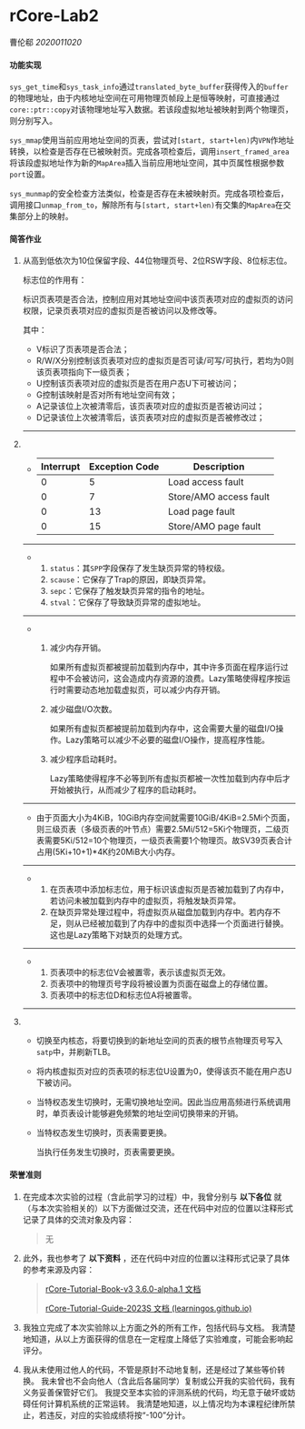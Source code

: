 # rCore-Lab2

曹伦郗 *2020011020*

#### 功能实现

`sys_get_time`和`sys_task_info`通过`translated_byte_buffer`获得传入的`buffer`的物理地址，由于内核地址空间在可用物理页帧段上是恒等映射，可直接通过`core::ptr::copy`对该物理地址写入数据。若该段虚拟地址被映射到两个物理页，则分别写入。

`sys_mmap`使用当前应用地址空间的页表，尝试对`[start, start+len)`内`VPN`作地址转换，以检查是否存在已被映射页。完成各项检查后，调用`insert_framed_area`将该段虚拟地址作为新的`MapArea`插入当前应用地址空间，其中页属性根据参数`port`设置。

`sys_munmap`的安全检查方法类似，检查是否存在未被映射页。完成各项检查后，调用接口`unmap_from_to`，解除所有与`[start, start+len)`有交集的`MapArea`在交集部分上的映射。

#### 简答作业

1. 从高到低依次为10位保留字段、44位物理页号、2位RSW字段、8位标志位。

   标志位的作用有：

   标识页表项是否合法，控制应用对其地址空间中该页表项对应的虚拟页的访问权限，记录页表项对应的虚拟页是否被访问以及修改等。

   其中：

   - V标识了页表项是否合法；
   - R/W/X分别控制该页表项对应的虚拟页是否可读/可写/可执行，若均为0则该页表项指向下一级页表；
   - U控制该页表项对应的虚拟页是否在用户态U下可被访问；
   - G控制该映射是否对所有地址空间有效；
   - A记录该位上次被清零后，该页表项对应的虚拟页是否被访问过；
   - D记录该位上次被清零后，该页表项对应的虚拟页是否被修改过；

   ---

2. - | Interrupt | Exception Code | Description            |
     | --------- | -------------- | ---------------------- |
     | 0         | 5              | Load access fault      |
     | 0         | 7              | Store/AMO access fault |
     | 0         | 13             | Load page fault        |
     | 0         | 15             | Store/AMO page fault   |

   ---

   - 1. `status`：其`SPP`字段保存了发生缺页异常的特权级。
     2. `scause`：它保存了Trap的原因，即缺页异常。
     3. `sepc`：它保存了触发缺页异常的指令的地址。
     4. `stval`：它保存了导致缺页异常的虚拟地址。
   
   ---
   
   - 1. 减少内存开销。
   
        如果所有虚拟页都被提前加载到内存中，其中许多页面在程序运行过程中不会被访问，这会造成内存资源的浪费。Lazy策略使得程序按运行时需要动态地加载虚拟页，可以减少内存开销。
   
     2. 减少磁盘I/O次数。
   
        如果所有虚拟页都被提前加载到内存中，这会需要大量的磁盘I/O操作。Lazy策略可以减少不必要的磁盘I/O操作，提高程序性能。
   
     3. 减少程序启动耗时。
   
        Lazy策略使得程序不必等到所有虚拟页都被一次性加载到内存中后才开始被执行，从而减少了程序的启动耗时。
   
   ---
   
   - 由于页面大小为4KiB，10GiB内存空间就需要10GiB/4KiB=2.5Mi个页面，则三级页表（多级页表的叶节点）需要2.5Mi/512=5Ki个物理页，二级页表需要5Ki/512=10个物理页，一级页表需要1个物理页。故SV39页表合计占用(5Ki+10+1)*4K约20MiB大小内存。
   
   ---
   
   - 1. 在页表项中添加标志位，用于标识该虚拟页是否被加载到了内存中，若访问未被加载到内存中的虚拟页，将触发缺页异常。
     2. 在缺页异常处理过程中，将虚拟页从磁盘加载到内存中。若内存不足，则从已经被加载到了内存中的虚拟页中选择一个页面进行替换。这也是Lazy策略下对缺页的处理方式。
   
   ---
   
   - 1. 页表项中的标志位V会被置零，表示该虚拟页无效。
     2. 页表项中的物理页号字段将被设置为页面在磁盘上的存储位置。
     3. 页表项中的标志位D和标志位A将被置零。
   
   ---
   
3. - 切换至内核态，将要切换到的新地址空间的页表的根节点物理页号写入`satp`中，并刷新TLB。

   - 将内核虚拟页对应的页表项的标志位U设置为0，使得该页不能在用户态U下被访问。

   - 当特权态发生切换时，无需切换地址空间。因此当应用高频进行系统调用时，单页表设计能够避免频繁的地址空间切换带来的开销。

   - 当特权态发生切换时，页表需要更换。

     当执行任务发生切换时，页表需要更换。

#### 荣誉准则

1. 在完成本次实验的过程（含此前学习的过程）中，我曾分别与 **以下各位** 就（与本次实验相关的）以下方面做过交流，还在代码中对应的位置以注释形式记录了具体的交流对象及内容：

   > 无

2. 此外，我也参考了 **以下资料** ，还在代码中对应的位置以注释形式记录了具体的参考来源及内容：

   > [rCore-Tutorial-Book-v3 3.6.0-alpha.1 文档](https://learningos.github.io/rCore-Tutorial-Book-v3/index.html#)
   >
   > [rCore-Tutorial-Guide-2023S 文档 (learningos.github.io)](https://learningos.github.io/rCore-Tutorial-Guide-2023S/index.html)

3. 我独立完成了本次实验除以上方面之外的所有工作，包括代码与文档。 我清楚地知道，从以上方面获得的信息在一定程度上降低了实验难度，可能会影响起评分。

4. 我从未使用过他人的代码，不管是原封不动地复制，还是经过了某些等价转换。 我未曾也不会向他人（含此后各届同学）复制或公开我的实验代码，我有义务妥善保管好它们。 我提交至本实验的评测系统的代码，均无意于破坏或妨碍任何计算机系统的正常运转。 我清楚地知道，以上情况均为本课程纪律所禁止，若违反，对应的实验成绩将按“-100”分计。